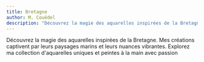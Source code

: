 ```yaml
---
title: Bretagne
author: M. Couëdel
description: "Découvrez la magie des aquarelles inspirées de la Bretagne. Mes créations captivent par leurs paysages marins et leurs nuances vibrantes. Explorez ma collection d'aquarelles uniques, peintes à la main avec passion et précision."
---
```

Découvrez la magie des aquarelles inspirées de la Bretagne. Mes créations captivent par leurs paysages marins et leurs nuances vibrantes. Explorez ma collection d'aquarelles uniques et peintes à la main avec passion